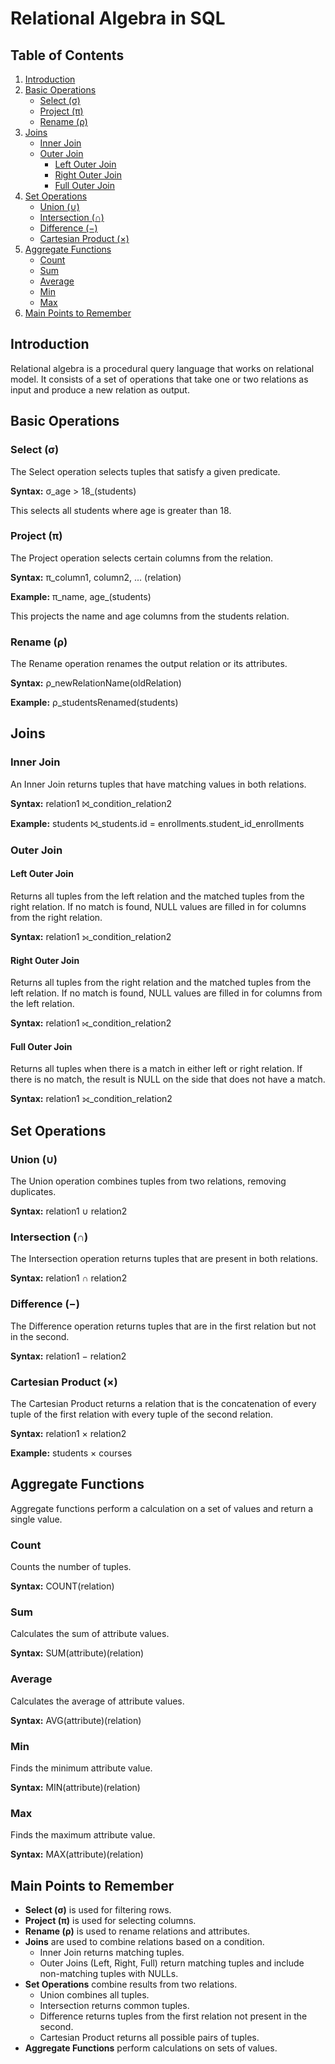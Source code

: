 # Relational Algebra in SQL

## Table of Contents

1. [Introduction](#introduction)
2. [Basic Operations](#basic-operations)
   - [Select (σ)](#select-σ)
   - [Project (π)](#project-π)
   - [Rename (ρ)](#rename-ρ)
3. [Joins](#joins)
   - [Inner Join](#inner-join)
   - [Outer Join](#outer-join)
     - [Left Outer Join](#left-outer-join)
     - [Right Outer Join](#right-outer-join)
     - [Full Outer Join](#full-outer-join)
4. [Set Operations](#set-operations)
   - [Union (∪)](#union-∪)
   - [Intersection (∩)](#intersection-∩)
   - [Difference (−)](#difference-−)
   - [Cartesian Product (×)](#cartesian-product-×)
5. [Aggregate Functions](#aggregate-functions)
   - [Count](#count)
   - [Sum](#sum)
   - [Average](#average)
   - [Min](#min)
   - [Max](#max)
6. [Main Points to Remember](#main-points-to-remember)

## Introduction

Relational algebra is a procedural query language that works on relational model. It consists of a set of operations that take one or two relations as input and produce a new relation as output.

## Basic Operations

### Select (σ)

The Select operation selects tuples that satisfy a given predicate.

**Syntax:**
σ_age > 18_(students)

This selects all students where age is greater than 18.

### Project (π)
The Project operation selects certain columns from the relation.

**Syntax:**
π_column1, column2, ... (relation)

**Example:**
π_name, age_(students)

This projects the name and age columns from the students relation.

### Rename (ρ)
The Rename operation renames the output relation or its attributes.

**Syntax:**
ρ_newRelationName(oldRelation)

**Example:**
ρ_studentsRenamed(students)

## Joins

### Inner Join
An Inner Join returns tuples that have matching values in both relations.

**Syntax:**
relation1 ⨝_condition_relation2

**Example:**
students ⨝_students.id = enrollments.student_id_enrollments


### Outer Join

#### Left Outer Join
Returns all tuples from the left relation and the matched tuples from the right relation. If no match is found, NULL values are filled in for columns from the right relation.

**Syntax:**
relation1 ⟕_condition_relation2


#### Right Outer Join
Returns all tuples from the right relation and the matched tuples from the left relation. If no match is found, NULL values are filled in for columns from the left relation.

**Syntax:**
relation1 ⟖_condition_relation2


#### Full Outer Join
Returns all tuples when there is a match in either left or right relation. If there is no match, the result is NULL on the side that does not have a match.

**Syntax:**
relation1 ⟗_condition_relation2


## Set Operations

### Union (∪)
The Union operation combines tuples from two relations, removing duplicates.

**Syntax:**
relation1 ∪ relation2



### Intersection (∩)
The Intersection operation returns tuples that are present in both relations.

**Syntax:**
relation1 ∩ relation2


### Difference (−)
The Difference operation returns tuples that are in the first relation but not in the second.

**Syntax:**
relation1 − relation2


### Cartesian Product (×)
The Cartesian Product returns a relation that is the concatenation of every tuple of the first relation with every tuple of the second relation.

**Syntax:**
relation1 × relation2


**Example:**
students × courses



## Aggregate Functions
Aggregate functions perform a calculation on a set of values and return a single value.

### Count
Counts the number of tuples.

**Syntax:**
COUNT(relation)


### Sum
Calculates the sum of attribute values.

**Syntax:**
SUM(attribute)(relation)


### Average
Calculates the average of attribute values.

**Syntax:**
AVG(attribute)(relation)


### Min
Finds the minimum attribute value.

**Syntax:**
MIN(attribute)(relation)


### Max
Finds the maximum attribute value.

**Syntax:**
MAX(attribute)(relation)

## Main Points to Remember
- **Select (σ)** is used for filtering rows.
- **Project (π)** is used for selecting columns.
- **Rename (ρ)** is used to rename relations and attributes.
- **Joins** are used to combine relations based on a condition.
    - Inner Join returns matching tuples.
    - Outer Joins (Left, Right, Full) return matching tuples and include non-matching tuples with NULLs.
- **Set Operations** combine results from two relations.
    - Union combines all tuples.
    - Intersection returns common tuples.
    - Difference returns tuples from the first relation not present in the second.
    - Cartesian Product returns all possible pairs of tuples.
- **Aggregate Functions** perform calculations on sets of values.
